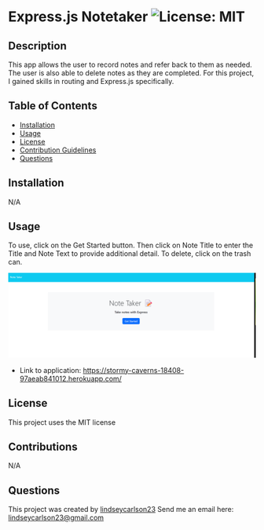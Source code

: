 
  # Express.js Notetaker ![License: MIT](https://img.shields.io/badge/License-MIT-purple.svg)
  
  ## Description
  
  This app allows the user to record notes and refer back to them as needed. The user is also able to delete notes as they are completed. For this project, I gained skills in routing and Express.js specifically.
  
  ## Table of Contents
  
  * [Installation](#installation)
  * [Usage](#usage)
  * [License](#license)
  * [Contribution Guidelines](#contributions)
  * [Questions](#questions)
  
  ## Installation
  
  N/A
  
  ## Usage
  
  To use, click on the Get Started button. Then click on Note Title to enter the Title and Note Text to provide additional detail. To delete, click on the trash can.

  ![alt text](/public/assets/images/Note%20Taker%20homepage.png)
  * Link to application: https://stormy-caverns-18408-97aeab841012.herokuapp.com/
  
  ## License
    
  This project uses the MIT license
    
  
  ## Contributions
  
  N/A
  
  ## Questions
  This project was created by [lindseycarlson23](https://github.com/lindseycarlson23)
  Send me an email here: lindseycarlson23@gmail.com
  